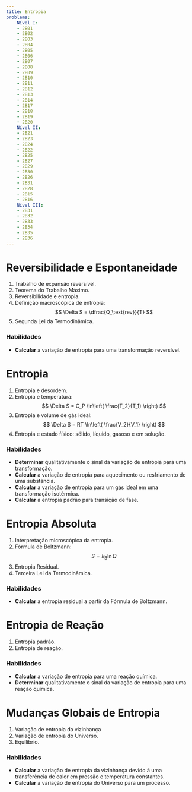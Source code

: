 ```yaml
---
title: Entropia
problems:
    Nível I:
    - 2B01
    - 2B02
    - 2B03
    - 2B04
    - 2B05
    - 2B06
    - 2B07
    - 2B08
    - 2B09
    - 2B10
    - 2B11
    - 2B12
    - 2B13
    - 2B14
    - 2B17
    - 2B18
    - 2B19
    - 2B20
    Nível II:
    - 2B21
    - 2B23
    - 2B24
    - 2B22
    - 2B25
    - 2B27
    - 2B29
    - 2B30
    - 2B26
    - 2B31
    - 2B28
    - 2B15
    - 2B16
    Nível III:
    - 2B31
    - 2B32
    - 2B33
    - 2B34
    - 2B35
    - 2B36
---
```


# Reversibilidade e Espontaneidade

1. Trabalho de expansão reversível.
2. Teorema do Trabalho Máximo.
3. Reversibilidade e entropia.
4. Definição macroscópica de entropia: 
    $$ 
    \Delta S = \dfrac{Q_\text{rev}}{T} 
    $$
5. Segunda Lei da Termodinâmica.

### Habilidades

- **Calcular** a variação de entropia para uma transformação reversível.

# Entropia 

1. Entropia e desordem.
2. Entropia e temperatura: 
    $$ 
    \Delta S = C_P \ln\left( \frac{T_2}{T_1} \right) 
    $$
3. Entropia e volume de gás ideal: 
    $$ 
    \Delta S = RT \ln\left( \frac{V_2}{V_1} \right) 
    $$
4. Entropia e estado físico: sólido, líquido, gasoso e em solução.

### Habilidades

- **Determinar** qualitativamente o sinal da variação de entropia para uma transformação.
- **Calcular** a variação de entropia para aquecimento ou resfriamento de uma substância.
- **Calcular** a variação de entropia para um gás ideal em uma transformação isotérmica.
- **Calcular** a entropia padrão para transição de fase.

# Entropia Absoluta 

1. Interpretação microscópica da entropia.
2. Fórmula de Boltzmann:
    $$
    S = k_\mathrm{B} \ln \Omega
    $$
3. Entropia Residual.
4. Terceira Lei da Termodinâmica.

### Habilidades

- **Calcular** a entropia residual a partir da Fórmula de Boltzmann.

# Entropia de Reação

1. Entropia padrão.
2. Entropia de reação.

### Habilidades

- **Calcular** a variação de entropia para uma reação química.
- **Determinar** qualitativamente o sinal da variação de entropia para uma reação química.

# Mudanças Globais de Entropia

1. Variação de entropia da vizinhança
2. Variação de entropia do Universo.
3. Equilíbrio.

### Habilidades

- **Calcular** a variação de entropia da vizinhança devido à uma transferência de calor em pressão e temperatura constantes.
- **Calcular** a variação de entropia do Universo para um processo.
